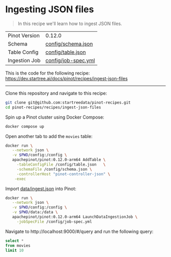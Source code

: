 # Ingesting JSON files

> In this recipe we'll learn how to ingest JSON files.

<table>
  <tr>
    <td>Pinot Version</td>
    <td>0.12.0</td>
  </tr>
  <tr>
    <td>Schema</td>
    <td><a href="config/schema.json">config/schema.json</a></td>
  </tr>
    <tr>
    <td>Table Config</td>
    <td><a href="config/table.json">config/table.json</a></td>
  </tr>
      <tr>
    <td>Ingestion Job</td>
    <td><a href="config/job-spec.yml">config/job-spec.yml</a></td>
  </tr>
</table>

This is the code for the following recipe: https://dev.startree.ai/docs/pinot/recipes/ingest-json-files

***

Clone this repository and navigate to this recipe:

```bash
git clone git@github.com:startreedata/pinot-recipes.git
cd pinot-recipes/recipes/ingest-json-files
```

Spin up a Pinot cluster using Docker Compose:

```bash
docker compose up
```

Open another tab to add the `movies` table:

```bash
docker run \
   --network json \
   -v $PWD/config:/config \
   apachepinot/pinot:0.12.0-arm64 AddTable \
     -tableConfigFile /config/table.json   \
     -schemaFile /config/schema.json \
     -controllerHost "pinot-controller-json" \
    -exec
```

Import [data/ingest.json](data/import.json) into Pinot:

```bash
docker run \
   --network json \
   -v $PWD/config:/config \
   -v $PWD/data:/data \
   apachepinot/pinot:0.12.0-arm64 LaunchDataIngestionJob \
     -jobSpecFile /config/job-spec.yml
```

Navigate to http://localhost:9000/#/query and run the following query:

```sql
select * 
from movies 
limit 10
```
